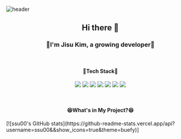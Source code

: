 ![header](https://capsule-render.vercel.app/api?type=waving&color=auto&height=300&section=header&text=jisu&fontSize=70)

<h2 align="center">Hi there 👋</h2>
<h3 align="center">🌱I'm Jisu Kim, a growing developer🌱</h3> &nbsp
<h4 align="center">🔨Tech Stack🔨</h4>
<p align="center">
<img src="https://img.shields.io/badge/React-61DAFB?style=flat&logo=React&logoColor=white"/> <img src="https://img.shields.io/badge/JavaScript-F7DF1E?style=flat&logo=JavaScript&logoColor=white"/> <img src="https://img.shields.io/badge/CSS3-1572B6?style=flat&logo=CSS3&logoColor=white"/> <img src="https://img.shields.io/badge/HTML5-E34F26?style=flat&logo=HTML5&logoColor=white"/> <img src="https://img.shields.io/badge/Python-3776AB?style=flat&logo=Python&logoColor=white"/> <img src="https://img.shields.io/badge/C-A8B9CC?style=flat&logo=C&logoColor=white"> <img src="https://img.shields.io/badge/c++-00599C?style=flat&logo=c%2B%2B&logoColor=white">
  </p>&nbsp
<h4 align="center">😆What's in My Project?😆</h4>
<!--<h5 align="center">Buravel</h5> &nbsp-->
[![ssu00's GitHub stats](https://github-readme-stats.vercel.app/api?username=ssu00&&show_icons=true&theme=buefy)]

 
<!--
**ssu00/ssu00** is a ✨ _special_ ✨ repository because its `README.md` (this file) appears on your GitHub profile.

Here are some ideas to get you started:
- 🔭 I’m currently working on ...
- 🌱 I’m currently learning ...
- 👯 I’m looking to collaborate on ...
- 🤔 I’m looking for help with ...
- 💬 Ask me about ...
- 📫 How to reach me: ...
- 😄 Pronouns: ...
- ⚡ Fun fact: ...
-->
